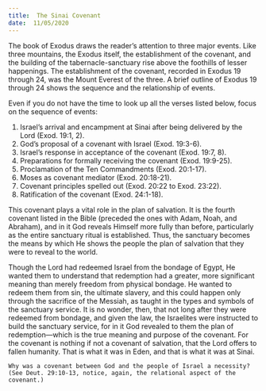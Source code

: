 ```yaml
---
title:  The Sinai Covenant
date:  11/05/2020
---
```


The book of Exodus draws the reader’s attention to three major events. Like three mountains, the Exodus itself, the establishment of the covenant, and the building of the tabernacle-sanctuary rise above the foothills of lesser happenings. The establishment of the covenant, recorded in Exodus 19 through 24, was the Mount Everest of the three. A brief outline of Exodus 19 through 24 shows the sequence and the relationship of events.

Even if you do not have the time to look up all the verses listed below, focus on the sequence of events:

1.	Israel’s arrival and encampment at Sinai after being delivered by the Lord (Exod. 19:1, 2).
2.	God’s proposal of a covenant with Israel (Exod. 19:3-6).
3.	Israel’s response in acceptance of the covenant (Exod. 19:7, 8).
4.	Preparations for formally receiving the covenant (Exod. 19:9-25).
5.	Proclamation of the Ten Commandments (Exod. 20:1-17).
6.	Moses as covenant mediator (Exod. 20:18-21).
7.	Covenant principles spelled out (Exod. 20:22 to Exod. 23:22).
8.	Ratification of the covenant (Exod. 24:1-18).

This covenant plays a vital role in the plan of salvation. It is the fourth covenant listed in the Bible (preceded the ones with Adam, Noah, and Abraham), and in it God reveals Himself more fully than before, particularly as the entire sanctuary ritual is established. Thus, the sanctuary becomes the means by which He shows the people the plan of salvation that they were to reveal to the world.

Though the Lord had redeemed Israel from the bondage of Egypt, He wanted them to understand that redemption had a greater, more significant meaning than merely freedom from physical bondage. He wanted to redeem them from sin, the ultimate slavery, and this could happen only through the sacrifice of the Messiah, as taught in the types and symbols of the sanctuary service. It is no wonder, then, that not long after they were redeemed from bondage, and given the law, the Israelites were instructed to build the sanctuary service, for in it God revealed to them the plan of redemption—which is the true meaning and purpose of the covenant. For the covenant is nothing if not a covenant of salvation, that the Lord offers to fallen humanity. That is what it was in Eden, and that is what it was at Sinai.

`Why was a covenant between God and the people of Israel a necessity? (See Deut. 29:10-13, notice, again, the relational aspect of the covenant.)`